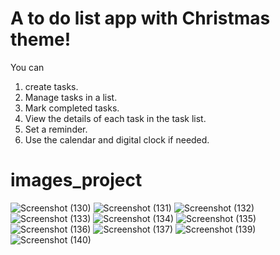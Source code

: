 # A to do list app with Christmas theme!
You can
1. create tasks.
2. Manage tasks in a list.
3. Mark completed tasks.
4. View the details of each task in the task list.
5. Set a reminder.
6. Use the calendar and digital clock if needed.
# images_project
![Screenshot (130)](https://user-images.githubusercontent.com/112771618/190139352-fde7fdfd-7498-4803-bb88-0156d4f73b73.png)
![Screenshot (131)](https://user-images.githubusercontent.com/112771618/190139621-5eea4f89-8947-4822-95d4-f33d8df1f6f3.png)
![Screenshot (132)](https://user-images.githubusercontent.com/112771618/190139722-9bcd9116-cd8c-4857-9e55-57f9a1f213a1.png)
![Screenshot (133)](https://user-images.githubusercontent.com/112771618/190139807-ffadfeb2-93e4-4c6d-84f3-5a24b74b24c3.png)
![Screenshot (134)](https://user-images.githubusercontent.com/112771618/190139915-21ba2e89-3d85-4ae7-ac35-251241ad6027.png)
![Screenshot (135)](https://user-images.githubusercontent.com/112771618/190140107-5c6d1279-7c6a-4938-81ac-226370b5b64d.png)
![Screenshot (136)](https://user-images.githubusercontent.com/112771618/190140199-323750ef-b2ba-44b0-b560-24f1b127048e.png)
![Screenshot (137)](https://user-images.githubusercontent.com/112771618/190140299-c689175d-e83f-44ba-8d9f-1e4ff992d2a6.png)
![Screenshot (139)](https://user-images.githubusercontent.com/112771618/190140541-02812dda-e9e4-46f7-afc7-2ec56b58765f.png)
![Screenshot (140)](https://user-images.githubusercontent.com/112771618/190140650-2791b45d-aeb9-43f7-9224-1b79a5b3304d.png)
